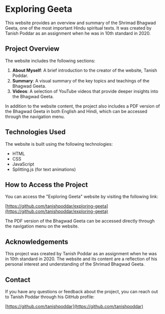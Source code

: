 # Exploring Geeta

This website provides an overview and summary of the Shrimad Bhagwad Geeta, one of the most important Hindu spiritual texts. It was created by Tanish Poddar as an assignment when he was in 10th standard in 2020.

## Project Overview

The website includes the following sections:

1. **About Myself**: A brief introduction to the creator of the website, Tanish Poddar.
2. **Summary**: A visual summary of the key topics and teachings of the Bhagwad Geeta.
3. **Videos**: A selection of YouTube videos that provide deeper insights into the Bhagwad Geeta.

In addition to the website content, the project also includes a PDF version of the Bhagwad Geeta in both English and Hindi, which can be accessed through the navigation menu.

## Technologies Used

The website is built using the following technologies:

- HTML
- CSS
- JavaScript
- Splitting.js (for text animations)

## How to Access the Project

You can access the "Exploring Geeta" website by visiting the following link:

[https://github.com/tanishpoddar/exploring-geeta](https://github.com/tanishpoddar/exploring-geeta)

The PDF version of the Bhagwad Geeta can be accessed directly through the navigation menu on the website.

## Acknowledgements

This project was created by Tanish Poddar as an assignment when he was in 10th standard in 2020. The website and its content are a reflection of his personal interest and understanding of the Shrimad Bhagwad Geeta.

## Contact

If you have any questions or feedback about the project, you can reach out to Tanish Poddar through his GitHub profile:

[https://github.com/tanishpoddar](https://github.com/tanishpoddar)